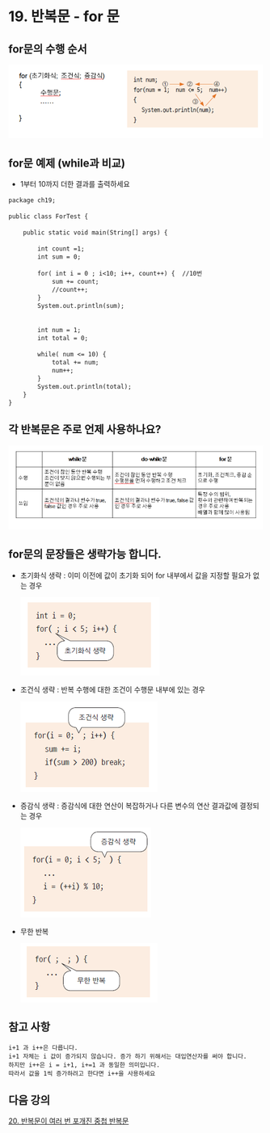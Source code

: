 # 19. 반복문 - for 문

## for문의 수행 순서

![for](./img/for.png)


## for문 예제 (while과 비교)

- 1부터 10까지 더한 결과를 출력하세요
```
package ch19;

public class ForTest {

	public static void main(String[] args) {
	
		int count =1;
		int sum = 0;
		
		for( int i = 0 ; i<10; i++, count++) {  //10번
			sum += count;
			//count++;
		}
		System.out.println(sum);
		
		
		int num = 1;
		int total = 0;
		
		while( num <= 10) {
			total += num;
			num++;
		}
		System.out.println(total);
	}
}

```

## 각 반복문은 주로 언제 사용하나요?

![loop](./img/loop.png)


## for문의 문장들은 생략가능 합니다.

- 초기화식 생략 : 이미 이전에 값이 초기화 되어 for 내부에서 값을 지정할 필요가 없는 경우

   ![for1](./img/for1.PNG)

- 조건식 생략 : 반복 수행에 대한 조건이 수행문 내부에 있는 경우
   
   ![for2](./img/for2.PNG)

- 증감식 생략 : 증감식에 대한 연산이 복잡하거나 다른 변수의 연산 결과값에 결정되는 경우
   
   ![for3](./img/for3.PNG)

- 무한 반복

   ![for4](./img/for4.PNG)


## 참고 사항

    i+1 과 i++은 다릅니다.
    i+1 자체는 i 값이 증가되지 않습니다. 증가 하기 위해서는 대입연산자를 써야 합니다.
    하지만 i++은 i = i+1, i+=1 과 동일한 의미입니다.
    따라서 값을 1씩 증가하려고 한다면 i++을 사용하세요


## 다음 강의
[20. 반복문이 여러 번 포개진 중첩 반복문](https://gitlab.com/easyspubjava/javacoursework/-/blob/master/Chapter1/01-20/README.md)